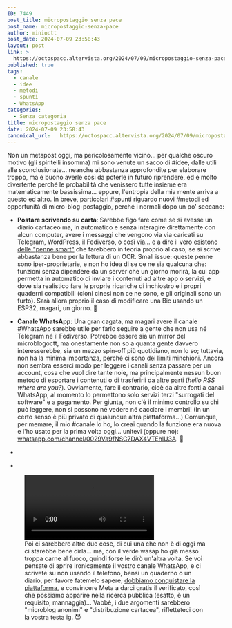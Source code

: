 ```yaml
---
ID: 7449
post_title: micropostaggio senza pace
post_name: micropostaggio-senza-pace
author: minioctt
post_date: 2024-07-09 23:58:43
layout: post
link: >
  https://octospacc.altervista.org/2024/07/09/micropostaggio-senza-pace/
published: true
tags:
  - canale
  - idee
  - metodi
  - spunti
  - WhatsApp
categories:
  - Senza categoria
title: micropostaggio senza pace
date: 2024-07-09 23:58:43
canonical_url:   https://octospacc.altervista.org/2024/07/09/micropostaggio-senza-pace/
---
```

<!-- wp:paragraph -->
<p>Non un metapost oggi, ma pericolosamente vicino... per qualche oscuro motivo (gli spiritelli insomma) mi sono venute un sacco di #idee, dalle utili alle sconclusionate... neanche abbastanza approfondite per elaborare troppo, ma è buono averle così da poterle in futuro riprendere, ed è molto divertente perché le probabilità che venissero tutte insieme era matematicamente bassissima... eppure, l'entropia della mia mente arriva a questo ed altro. In breve, particolari #spunti riguardo nuovi #metodi ed opportunità di micro-blog-postaggio, perché i normali dopo un po' seccano:</p>
<!-- /wp:paragraph -->

<!-- wp:list -->
<ul><!-- wp:list-item -->
<li><strong>Postare scrivendo su carta</strong>: Sarebbe figo fare come se si avesse un diario cartaceo ma, in automatico e senza interagire direttamente con alcun computer, avere i messaggi che vengono via via caricati su Telegram, WordPress, il Fediverso, o così via... e a dire il vero <a href="https://t.me/CommunityTecnologica/740917">esistono delle "penne smart"</a> che farebbero in teoria proprio al caso, se si scrive abbastanza bene per la lettura di un OCR. Small issue: queste penne sono iper-proprietarie, e non ho idea di se ce ne sia qualcuna che: funzioni senza dipendere da un server che un giorno morirà, la cui app permetta in automatico di inviare i contenuti ad altre app o servizi, e dove sia realistico fare le proprie ricariche di inchiostro e i propri quaderni compatibili (cloni cinesi non ce ne sono, e gli originali sono un furto). Sarà allora proprio il caso di modificare una Bic usando un ESP32, magari, un giorno. 🤥️</li>
<!-- /wp:list-item --></ul>
<!-- /wp:list -->

<!-- wp:list -->
<ul><!-- wp:list-item -->
<li><strong>Canale WhatsApp</strong>: Una gran cagata, ma magari avere il canale #WhatsApp sarebbe utile per farlo seguire a gente che non usa né Telegram né il Fediverso. Potrebbe essere sia un mirror del microblogoctt, ma onestamente non so a quanta gente davvero interesserebbe, sia un mezzo spin-off più quotidiano, non lo so; tuttavia, non ha la minima importanza, perché ci sono dei limiti minchioni. Ancora non sembra esserci modo per leggere i canali senza passare per un account, cosa che vuol dire tante noie, ma principalmente nessun buon metodo di esportare i contenuti o di trasferirli da altre parti (<em>hello RSS where are you?</em>). Ovviamente, fare il contrario, cioè da altre fonti a canali WhatsApp, al momento lo permettono solo servizi terzi "surrogati del software" e a pagamento. Per giunta, non c'è il minimo controllo su chi può leggere, non si possono né vedere né cacciare i membri! (In un certo senso è più privato di qualunque altra piattaforma...) Comunque, per memare, il mio #canale lo ho, lo creai quando la funzione era nuova e l'ho usato per la prima volta oggi... unitevi (oppure no): <a href="https://whatsapp.com/channel/0029Va9fNSC7DAX4VTEhlU3A">whatsapp.com/channel/0029Va9fNSC7DAX4VTEhlU3A</a>. 💚️</li>
<!-- /wp:list-item --></ul>
<!-- /wp:list -->

<!-- wp:list -->
<ul><!-- wp:list-item -->
<li></li>
<!-- /wp:list-item --></ul>
<!-- /wp:list -->

<!-- wp:list -->
<ul><!-- wp:list-item -->
<li></li>
<!-- /wp:list-item --></ul>
<!-- /wp:list -->

<!-- wp:paragraph -->
<p></p>
<!-- /wp:paragraph -->

<!-- wp:video {"id":7457,"loop":true} -->
<figure class="wp-block-video"><video controls loop src="{{site.cdnurl}}/assets/uploads/2024/07/2024-07-09-233938972.mp4"></video><figcaption class="wp-element-caption">Poi ci sarebbero altre due cose, di cui una che non è di oggi ma ci starebbe bene dirla... ma, con il verde wasap ho già messo troppa carne al fuoco, quindi forse le dirò un'altra volta. Se voi pensate di aprire ironicamente il vostro canale WhatsApp, e ci scrivete su non usando il telefono, bensì un quaderno o un diario, per favore fatemelo sapere; <a href="https://www.youtube.com/shorts/9Cgb6BDRGSI">dobbiamo conquistare la piattaforma</a>, e convincere Meta a darci gratis il verificato, così che possiamo apparire nella ricerca pubblica (esatto, è un requisito, mannaggia)... Vabbè, i due argomenti sarebbero "microblog anonimi" e "distribuzione cartacea", rifletteteci con la vostra testa ig. 😈️</figcaption></figure>
<!-- /wp:video -->
